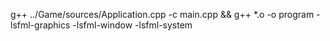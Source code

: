 g++ ../Game/sources/Application.cpp -c main.cpp   && g++ *.o -o program -lsfml-graphics -lsfml-window -lsfml-system